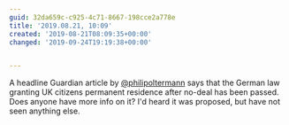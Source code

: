 ```yaml
---
guid: 32da659c-c925-4c71-8667-198cce2a778e
title: '2019.08.21, 10:09'
created: '2019-08-21T08:09:35+00:00'
changed: '2019-09-24T19:19:38+00:00'


---
```


A headline Guardian article by [@philipoltermann](https://twitter.com/philipoltermann) says that the German law granting UK citizens permanent residence after no-deal has been passed. Does anyone have more info on it? I'd heard it was proposed, but have not seen anything else.
